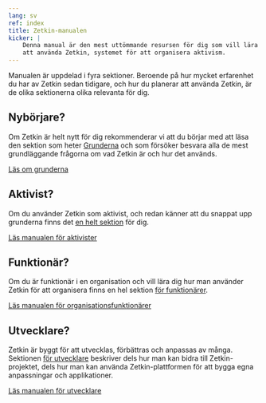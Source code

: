 ```yaml
---
lang: sv
ref: index
title: Zetkin-manualen
kicker: |
    Denna manual är den mest uttömmande resursen för dig som vill lära dig
    att använda Zetkin, systemet för att organisera aktivism.
---
```


Manualen är uppdelad i fyra sektioner. Beroende på hur mycket erfarenhet du
har av Zetkin sedan tidigare, och hur du planerar att använda Zetkin, är de
olika sektionerna olika relevanta för dig.

## Nybörjare?
Om Zetkin är helt nytt för dig rekommenderar vi att du börjar med att läsa
den sektion som heter [Grunderna](/sv/grunderna) och som försöker besvara
alla de mest grundläggande frågorna om vad Zetkin är och hur det används.

[Läs om grunderna](/sv/grunderna)

## Aktivist?
Om du använder Zetkin som aktivist, och redan känner att du snappat upp
grunderna finns det [en helt sektion](/sv/for-aktivister) för dig.

[Läs manualen för aktivister](/sv/for-aktivister)

## Funktionär?
Om du är funktionär i en organisation och vill lära dig hur man använder
Zetkin för att organisera finns en hel sektion [för funktionärer](/sv/for-funktionarer).

[Läs manualen för organisationsfunktionärer](/sv/for-funktionarer)

## Utvecklare?
Zetkin är byggt för att utvecklas, förbättras och anpassas av många.
Sektionen [för utvecklare](/sv/for-utvecklare) beskriver dels hur man kan
bidra till Zetkin-projektet, dels hur man kan använda Zetkin-plattformen
för att bygga egna anpassningar och applikationer.

[Läs manualen för utvecklare](/sv/for-utvecklare)
